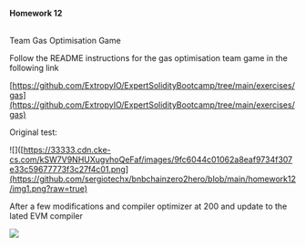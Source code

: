 **Homework 12**  
 

Team Gas Optimisation Game

Follow the README instructions for the gas optimisation team game in the following link

[https://github.com/ExtropyIO/ExpertSolidityBootcamp/tree/main/exercises/gas](https://github.com/ExtropyIO/ExpertSolidityBootcamp/tree/main/exercises/gas)

Original test:

![]([https://33333.cdn.cke-cs.com/kSW7V9NHUXugvhoQeFaf/images/9fc6044c01062a8eaf9734f307e33c59677773f3c27f4c01.png](https://github.com/sergiotechx/bnbchainzero2hero/blob/main/homework12/img1.png?raw=true)


After a few modifications and compiler optimizer at 200 and update to the lated EVM compiler

![](https://33333.cdn.cke-cs.com/kSW7V9NHUXugvhoQeFaf/images/f385e944efb1578292bb6374405b59e64934f26e802c0180.png)
